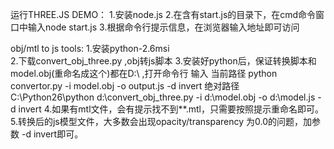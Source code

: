 运行THREE.JS DEMO：
1.安装node.js
2.在含有start.js的目录下，在cmd命令窗口中输入node start.js
3.根据命令行提示信息，在浏览器输入地址即可访问



obj/mtl to js tools:
1.安装python-2.6msi   
2.下载convert_obj_three.py   ,obj转js脚本
3.安装好python后，保证转换脚本和model.obj(重命名成这个)都在D:\ ,打开命令行
输入
 当前路径   python convertor.py -i  model.obj -o  output.js -d invert
绝对路径   C:\Python26\python d:\convert_obj_three.py -i d:\model.obj -o d:\model.js -d invert
4.如果有mtl文件，会有提示找不到**.mtl，只需要按照提示重命名即可。
5.转换后的js模型文件，大多数会出现opacity/transparency 为0.0的问题，加参数 -d invert即可。